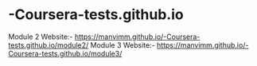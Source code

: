 # -Coursera-tests.github.io
Module 2 Website:- https://manvimm.github.io/-Coursera-tests.github.io/module2/
Module 3 Website:- https://manvimm.github.io/-Coursera-tests.github.io/module3/
